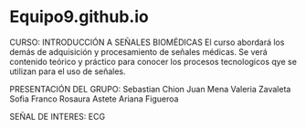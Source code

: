 # Equipo9.github.io
CURSO: INTRODUCCIÓN A SEÑALES BIOMÉDICAS
El curso abordará los demás de adquisición y procesamiento de señales médicas. Se verá contenido teórico y práctico para conocer los procesos tecnologicos qye se utilizan para el uso de señales.

PRESENTACIÓN DEL GRUPO:
Sebastian Chion
Juan Mena
Valeria Zavaleta
Sofia Franco
Rosaura Astete
Ariana Figueroa

SEÑAL DE INTERES: ECG

